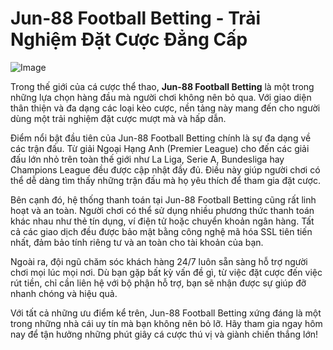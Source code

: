 # Jun-88 Football Betting - Trải Nghiệm Đặt Cược Đẳng Cấp

![Image](https://github.com/user-attachments/assets/bd51ea9f-0666-407b-a7a7-98ead6de688c)

Trong thế giới của cá cược thể thao, **Jun-88 Football Betting** là một trong những lựa chọn hàng đầu mà người chơi không nên bỏ qua. Với giao diện thân thiện và đa dạng các loại kèo cược, nền tảng này mang đến cho người dùng một trải nghiệm đặt cược mượt mà và hấp dẫn.

Điểm nổi bật đầu tiên của Jun-88 Football Betting chính là sự đa dạng về các trận đấu. Từ giải Ngoại Hạng Anh (Premier League) cho đến các giải đấu lớn nhỏ trên toàn thế giới như La Liga, Serie A, Bundesliga hay Champions League đều được cập nhật đầy đủ. Điều này giúp người chơi có thể dễ dàng tìm thấy những trận đấu mà họ yêu thích để tham gia đặt cược.

Bên cạnh đó, hệ thống thanh toán tại Jun-88 Football Betting cũng rất linh hoạt và an toàn. Người chơi có thể sử dụng nhiều phương thức thanh toán khác nhau như thẻ tín dụng, ví điện tử hoặc chuyển khoản ngân hàng. Tất cả các giao dịch đều được bảo mật bằng công nghệ mã hóa SSL tiên tiến nhất, đảm bảo tính riêng tư và an toàn cho tài khoản của bạn.

Ngoài ra, đội ngũ chăm sóc khách hàng 24/7 luôn sẵn sàng hỗ trợ người chơi mọi lúc mọi nơi. Dù bạn gặp bất kỳ vấn đề gì, từ việc đặt cược đến việc rút tiền, chỉ cần liên hệ với bộ phận hỗ trợ, bạn sẽ nhận được sự giúp đỡ nhanh chóng và hiệu quả.

Với tất cả những ưu điểm kể trên, Jun-88 Football Betting xứng đáng là một trong những nhà cái uy tín mà bạn không nên bỏ lỡ. Hãy tham gia ngay hôm nay để tận hưởng những phút giây cá cược thú vị và giành chiến thắng lớn!